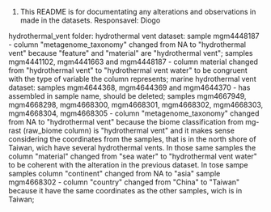 1. This README is for documentating any alterations and observations in made in the datasets.
Responsavel: Diogo

hydrothermal_vent folder:
	hydrothermal vent dataset:
		sample mgm4448187 - column "metagenome_taxonomy" changed from NA to "hydrothermal vent" 
		 because "feature" and "material" are "hydrothermal vent";
		samples mgm4441102, mgm4441663 and mgm4448187 - column material changed from "hydrothermal vent"
		 to "hydrothermal vent water" to be congruent with the type of variable the column represents;
    marine hydrothermal vent dataset:
		samples mgm4644368, mgm4644369 and mgm4644370 - has assembled in sample name, should be deleted; 
		samples mgm4667949, mgm4668298, mgm4668300, mgm4668301, mgm4668302, mgm4668303, mgm4668304, 
		 mgm4668305 - column "metagenome_taxonomy" changed from NA to "hydrothermal vent" because the biome
		 classification from mg-rast (raw_biome column) is "hydrothermal vent" and it makes sense considering
		 the coordinates from the samples, that is in the north shore of Taiwan, wich have several hydrothermal vents.
		 In those same samples the column "material" changed from "sea water" to "hydrothermal vent water" to be
		 coherent with the alteration in the previous dataset.
		 In tose sampe samples column "continent" changed from NA to "asia"
		sample mgm4668302 - column "country" changed from "China" to "Taiwan" because it have the same coordinates
		 as the other samples, wich is in Taiwan;